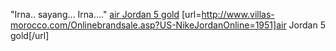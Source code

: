 "Irna.. sayang&#8230; Irna&#8230;."
 <a href="http://www.villas-morocco.com/Onlinebrandsale.asp?US-NikeJordanOnline=1951" >air Jordan 5 gold</a>
[url=http://www.villas-morocco.com/Onlinebrandsale.asp?US-NikeJordanOnline=1951]air Jordan 5 gold[/url]